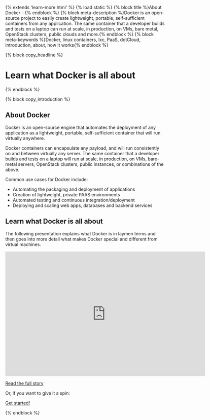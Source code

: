 {% extends 'learn-more.html' %}
{% load static %}
{% block title %}About Docker - {% endblock %}
{% block meta-description %}Docker is an open-source project to easily create lightweight, portable, self-sufficient containers from any application. The same container that a developer builds and tests on a laptop can run at scale, in production, on VMs, bare metal, OpenStack clusters, public clouds and more.{% endblock %}
{% block meta-keywords %}Docker, linux containers, lxc, PaaS, dotCloud, introduction, about, how it works{% endblock %}

{% block copy_headline %}
# Learn what Docker is all about #
{% endblock %}

{% block copy_introduction %}
## About Docker

Docker  is an open-source engine that automates the deployment of any application as a lightweight, portable, self-sufficient container that will run virtually anywhere.

Docker containers can encapsulate any payload, and will run consistently on and between virtually any server. The same container that a developer builds and tests on a laptop will run at scale, in production, on VMs, bare-metal servers, OpenStack clusters, public instances, or combinations of the above.

Common use cases for Docker include:

*   Automating the packaging and deployment of applications
*   Creation of lightweight, private PAAS environments
*   Automated testing and continuous integration/deployment
*   Deploying and scaling web apps, databases and backend services

## Learn what Docker is all about

The following presentation explains what Docker is in laymen terms and then goes into more detail what makes Docker
    special and different from virtual machines.

<iframe class="slideshare-presentation" src="https://www.slideshare.net/slideshow/embed_code/24441742" width="630" height="393" frameborder="0" marginwidth="0" marginheight="0" scrolling="no"></iframe>

<a href="{% url 'the_whole_story' %}" title="Read the whole story in html format">Read the full story</a>

Or, if you want to give it a spin:

<a href="{% url 'getting_started' %}" class="btn btn-large btn-primary primary-action-button center" title="getting started">Get started!</a>

{% endblock %}